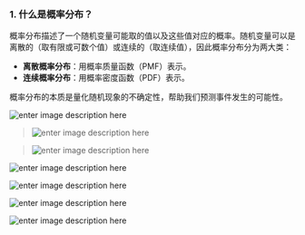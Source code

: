 ### 1. **什么是概率分布？**

概率分布描述了一个随机变量可能取的值以及这些值对应的概率。随机变量可以是离散的（取有限或可数个值）或连续的（取连续值），因此概率分布分为两大类：

-   **离散概率分布**：用概率质量函数（PMF）表示。
-   **连续概率分布**：用概率密度函数（PDF）表示。

概率分布的本质是量化随机现象的不确定性，帮助我们预测事件发生的可能性。

![enter image description here](https://github.com/xiaohuidu/AI/blob/master/images/171.png)

> ![enter image description here](https://github.com/xiaohuidu/AI/blob/master/images/172.png)

> ![enter image description here](https://github.com/xiaohuidu/AI/blob/master/images/173.png)

![enter image description here](https://github.com/xiaohuidu/AI/blob/master/images/174.png)

![enter image description here](https://github.com/xiaohuidu/AI/blob/master/images/175.png)

![enter image description here](https://github.com/xiaohuidu/AI/blob/master/images/176.png)

![enter image description here](https://github.com/xiaohuidu/AI/blob/master/images/177.png)
<!--stackedit_data:
eyJoaXN0b3J5IjpbMTM4NzQ2ODg3MSwtMTczNzk3OTk2MywtMT
I1MDU5OTAzMiw3ODk4MjU4NzAsMTc4Mjg0MzYzNV19
-->